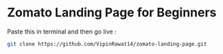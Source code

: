 # **Zomato Landing Page for Beginners**

Paste this in terminal and then go live :

```bash
git clone https://github.com/VipinRawat14/zomato-landing-page.git
